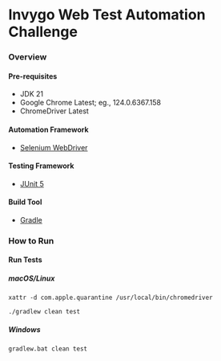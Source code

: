 # Invygo Web Test Automation Challenge


### Overview

#### Pre-requisites

* JDK 21
* Google Chrome Latest; eg., 124.0.6367.158
* ChromeDriver Latest

#### Automation Framework

* [Selenium WebDriver](https://www.selenium.dev/)

#### Testing Framework

* [JUnit 5](https://junit.org/junit5/)

#### Build Tool

* [Gradle](https://gradle.org/)

### How to Run

#### Run Tests

##### macOS/Linux

```
xattr -d com.apple.quarantine /usr/local/bin/chromedriver

./gradlew clean test
```

##### Windows

```
gradlew.bat clean test
```
